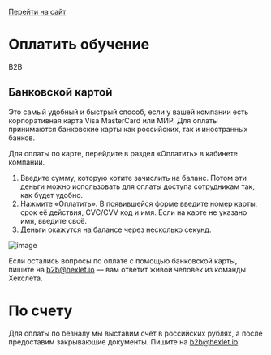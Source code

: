 [Перейти на сайт](https://ru.hexlet.io)

# Оплатить обучение

B2B

## Банковской картой

Это самый удобный и быстрый способ, если у вашей компании есть корпоративная карта Visa MasterCard или МИР. Для оплаты принимаются банковские карты как российских, так и иностранных банков.

Для оплаты по карте, перейдите в раздел «Оплатить» в кабинете компании.

1. Введите сумму, которую хотите зачислить на баланс. Потом эти деньги можно использовать для оплаты доступа сотрудникам так, как будет удобно.
2. Нажмите «Оплатить». В появившейся форме введите номер карты, срок её действия, CVC/CVV код и имя. Если на карте не указано имя, введите своё.
3. Деньги окажутся на балансе через несколько секунд.

![image](https://github.com/user-attachments/assets/747b3b81-0d16-461e-8154-8a4863821fa0)

Если остались вопросы по оплате с помощью банковской карты, пишите на b2b@hexlet.io — вам ответит живой человек из команды Хекслета.

# По счету

Для оплаты по безналу мы выставим счёт в российских рублях, а после предоставим закрывающие документы. Пишите на b2b@hexlet.io
